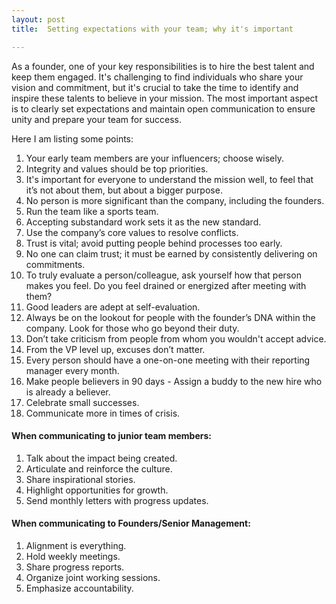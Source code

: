 ```yaml
---
layout: post
title:  Setting expectations with your team; why it's important

---
```


As a founder, one of your key responsibilities is to hire the best talent and keep them engaged. It's challenging to find individuals who share your vision and commitment, but it's crucial to take the time to identify and inspire these talents to believe in your mission. The most important aspect is to clearly set expectations and maintain open communication to ensure unity and prepare your team for success.

Here I am listing some points:

1. Your early team members are your influencers; choose wisely.
2. Integrity and values should be top priorities.
3. It's important for everyone to understand the mission well, to feel that it’s not about them, but about a bigger purpose.
4. No person is more significant than the company, including the founders.
5. Run the team like a sports team.
6. Accepting substandard work sets it as the new standard.
7. Use the company’s core values to resolve conflicts.
8. Trust is vital; avoid putting people behind processes too early.
9. No one can claim trust; it must be earned by consistently delivering on commitments.
10. To truly evaluate a person/colleague, ask yourself how that person makes you feel. Do you feel drained or energized after meeting with them?
11. Good leaders are adept at self-evaluation.
12. Always be on the lookout for people with the founder’s DNA within the company. Look for those who go beyond their duty.
13. Don’t take criticism from people from whom you wouldn't accept advice.
14. From the VP level up, excuses don’t matter.
15. Every person should have a one-on-one meeting with their reporting manager every month.
16. Make people believers in 90 days - Assign a buddy to the new hire who is already a believer.
17. Celebrate small successes.
18. Communicate more in times of crisis.

#### When communicating to junior team members:
1. Talk about the impact being created.
2. Articulate and reinforce the culture.
3. Share inspirational stories.
4. Highlight opportunities for growth.
5. Send monthly letters with progress updates.

#### When communicating to Founders/Senior Management:
1. Alignment is everything.
2. Hold weekly meetings.
3. Share progress reports.
4. Organize joint working sessions.
5. Emphasize accountability.